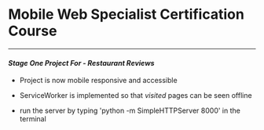 # Mobile Web Specialist Certification Course
---
#### _Stage One Project For - Restaurant Reviews_

- Project is now mobile responsive and accessible
- ServiceWorker is implemented so that *visited* pages can be seen offline

- run the server by typing 'python -m SimpleHTTPServer 8000' in the terminal

